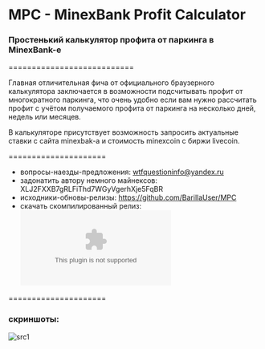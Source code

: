 # MPC - MinexBank Profit Calculator
<h3>Простенький калькулятор профита от паркинга в MinexBank-е</h3>
 
===========================
 
Главная отличительная фича от официального браузерного калькулятора заключается в
возможности подсчитывать профит от многократного паркинга, что очень удобно если вам нужно
рассчитать профит с учётом получаемого профита от паркинга на несколько дней, недель или месяцев.
 
В калькуляторе присутствует возможность запросить актуальные ставки с сайта minexbak-a и стоимость minexcoin с биржи livecoin.
 
=====================
 
* вопросы-наезды-предложения: wtfquestioninfo@yandex.ru 
* задонатить автору немного майнексов: XLJ2FXXB7gRLFiThd7WGyVgerhXje5FqBR 
* исходники-обновы-релизы: https://github.com/BarillaUser/MPC
* скачать скомпилированный релиз: ![download](https://github.com/BarillaUser/MPC/releases/download/0.2/MinexbankPC_0.2.zip)

=====================
 
<h3>скриншоты:</h3>
 
![src1](https://user-images.githubusercontent.com/34486355/34059862-f1b1cc5a-e1f1-11e7-92c7-caadced9a374.png)
